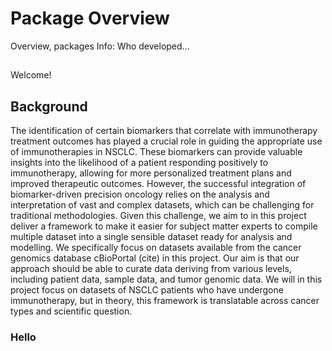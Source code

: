 # Package Overview

Overview, packages
Info: Who developed...

## 

## 

Welcome! 
## Background
The identification of certain biomarkers that correlate with immunotherapy treatment outcomes has played a crucial role in guiding the appropriate use of immunotherapies in NSCLC. These biomarkers can provide valuable insights into the likelihood of a patient responding positively to immunotherapy, allowing for more personalized treatment plans and improved therapeutic outcomes. However, the successful integration of biomarker-driven precision oncology relies on the analysis and interpretation of vast and complex datasets, which can be challenging for traditional methodologies. Given this challenge, we aim to in this project deliver a framework to make it easier for subject matter experts to compile multiple dataset into a single sensible dataset ready for analysis and modelling. We specifically focus on datasets available from the cancer genomics database cBioPortal (cite) in this project. Our aim is that our approach should be able to curate data deriving from various levels, including patient data, sample data, and tumor genomic data. We will in this project focus on datasets of NSCLC patients who have undergone immunotherapy, but in theory, this framework is translatable across cancer types and scientific question.




### Hello
